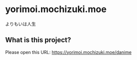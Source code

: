 # yorimoi.mochizuki.moe

よりもいは人生

## What is this project?

Please open this URL: https://yorimoi.mochizuki.moe/danime
